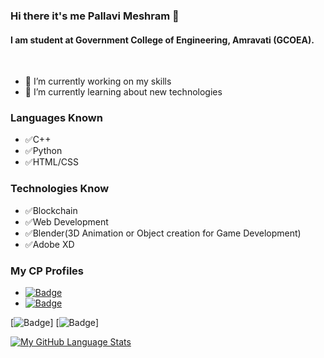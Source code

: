 ### Hi there it's me Pallavi Meshram 👋
#### I am student at Government College of Engineering, Amravati (GCOEA).
<br>

- 🔭 I’m currently working on my skills 
- 🌱 I’m currently learning about new technologies


### Languages Known
- ✅C++
- ✅Python
- ✅HTML/CSS

### Technologies Know
- ✅Blockchain
- ✅Web Development
- ✅Blender(3D Animation or Object creation for Game Development)
- ✅Adobe XD

### My CP Profiles

- [![Badge](https://cp-logo.vercel.app/codechef/pauv)](https://www.codechef.com/users/pauv)
- [![Badge](https://cp-logo.vercel.app/codeforces/palli)](https://codeforces.com/profile/Palli)

[![Badge](https://img.shields.io/badge/LinkedIn-0077B5?style=for-the-badge&logo=linkedin&logoColor=white)] 
[![Badge](https://img.shields.io/badge/LinkedIn-0077B5?style=for-the-badge&logo=linkedin&logoColor=white)]


[![My GitHub Language Stats](https://github-readme-stats.vercel.app/api/top-langs/?username=PallaviMeshram&langs_count=5&theme=tokyonight)]()

